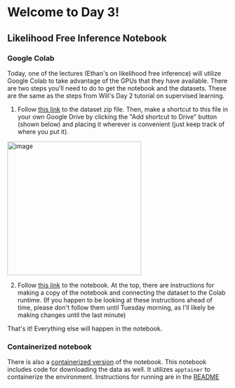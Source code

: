 # Welcome to Day 3!


## Likelihood Free Inference Notebook

### Google Colab
Today, one of the lectures (Ethan's on likelihood free inference) will utilize Google Colab to take advantage of the GPUs that they have available. 
There are two steps you'll need to do to get the notebook and the datasets. These are the same as the steps from Will's Day 2 tutorial on supervised learning.

1. Follow [this link](https://drive.google.com/file/d/1oVLfGYjwGUpOwSyMiweLe6e-NxOG3aMH/view?usp=sharing) to the dataset zip file.
Then, make a shortcut to this file in your own Google Drive by clicking the "Add shortcut to Drive" button (shown below) and placing it
wherever is convenient (just keep track of where you put it). 
<img width="305" alt="image" src="https://github.com/user-attachments/assets/2f0446cd-c410-4282-81ee-a87df6c4fe5f">

2. Follow [this link](https://colab.research.google.com/drive/1a-ZeJRRDJZU-0aQFFiKwGHfAfwFGBf54?usp=sharing) to the notebook.
At the top, there are instructions for making a copy of the notebook and connecting the dataset to the Colab runtime.
(If you happen to be looking at these instructions ahead of time, please don't follow them until Tuesday morning,
as I'll likely be making changes until the last minute)

That's it! Everything else will happen in the notebook.

### Containerized notebook
There is also a [containerized version](https://github.com/ethanmarx/ztf-lfi-demo) of the notebook. This notebook includes code for downloading the data as well. It utilizes `apptainer` to containerize the environment. Instructions for running are in the [README](https://github.com/EthanMarx/ztf-lfi-demo/blob/main/README.md)

